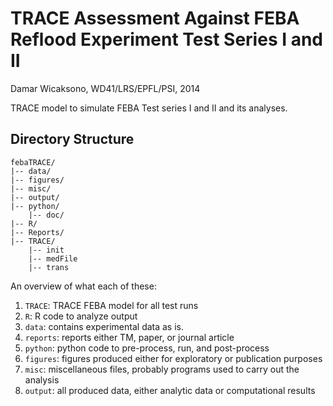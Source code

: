 # TRACE Assessment Against FEBA Reflood Experiment Test Series I and II

Damar Wicaksono, WD41/LRS/EPFL/PSI, 2014

TRACE model to simulate FEBA Test series I and II and its analyses.

## Directory Structure

	febaTRACE/
	|-- data/
	|-- figures/
	|-- misc/
	|-- output/
	|-- python/
		|-- doc/
	|-- R/
	|-- Reports/
	|-- TRACE/
		|-- init
		|-- medFile
		|-- trans

An overview of what each of these:

1. ``TRACE``: TRACE FEBA model for all test runs
2. ``R``: R code to analyze output
3. ``data``: contains experimental data as is.
4. ``reports``: reports either TM, paper, or journal article
5. ``python``: python code to pre-process, run, and post-process
6. ``figures``: figures produced either for exploratory or publication purposes
7. ``misc``: miscellaneous files, probably programs used to carry out the analysis
8. ``output``: all produced data, either analytic data or computational results


    
